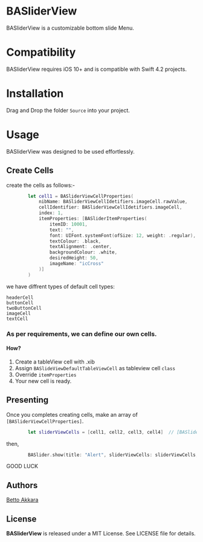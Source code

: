 # BASliderView
BASliderView is a customizable bottom slide Menu.
# Compatibility
BASliderView requires iOS 10+ and is compatible with Swift 4.2 projects.
# Installation
Drag and Drop the folder `Source` into your project.
# Usage

BASliderView was designed to be used effortlessly.

## Create Cells
create the cells as follows:- 
```swift
        let cell1 = BASliderViewCellProperties(
            nibName: BASliderViewCellIdetifiers.imageCell.rawValue,
            cellIdentifier: BASliderViewCellIdetifiers.imageCell,
            index: 1,
            itemProperties: [BASliderItemProperties(
                itemID: 10001,
                text: "",
                font: UIFont.systemFont(ofSize: 12, weight: .regular),
                textColour: .black,
                textAlignment: .center,
                backgroundColour: .white,
                desiredHeight: 50,
                imageName: "icCross"
            )]
        )
```
we have diffrent types of default cell types: 
```
headerCell
buttonCell
twoButtonCell
imageCell
textCell

```
### As per requirements, we can define our own cells.
####  How?
1. Create a tableView cell with .xib
2. Assign `BASlideViewDefaultTableViewCell` as tableview cell `class`
3. Override `itemProperties`
4. Your new cell is ready.


## Presenting

Once you completes creating cells, make an array of  `[BASliderViewCellProperties]`.

```swift
        let sliderViewCells = [cell1, cell2, cell3, cell4]  // [BASliderViewCellProperties]
```
then,
```swift
        BASlider.show(title: "Alert", sliderViewCells: sliderViewCells, dismissOnTap: true, isHeaderEnabled: true, controller: self)
```

GOOD LUCK
## Authors

[Betto Akkara](https://github.com/bettoakkara)

## License

<b>BASliderView</b> is released under a MIT License. See LICENSE file for details.

